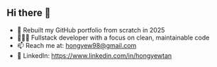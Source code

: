 ## Hi there 👋

- 🌱 Rebuilt my GitHub portfolio from scratch in 2025
- 👨🏻‍💻 Fullstack developer with a focus on clean, maintainable code
- 📫 Reach me at: hongyew98@gmail.com
- 🔗 LinkedIn: https://www.linkedin.com/in/hongyewtan
